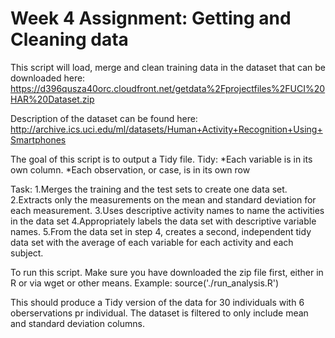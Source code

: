 # Week 4 Assignment: Getting and Cleaning data

This script will load, merge and clean training data in the dataset that can be downloaded here:
https://d396qusza40orc.cloudfront.net/getdata%2Fprojectfiles%2FUCI%20HAR%20Dataset.zip

Description of the dataset can be found here:
http://archive.ics.uci.edu/ml/datasets/Human+Activity+Recognition+Using+Smartphones

 
The goal of this script is to output a Tidy file.
Tidy: *Each variable is in its own column.
*Each observation, or case, is in its own row

Task: 
1.Merges the training and the test sets to create one data set.
2.Extracts only the measurements on the mean and standard deviation for each measurement.
3.Uses descriptive activity names to name the activities in the data set
4.Appropriately labels the data set with descriptive variable names.
5.From the data set in step 4, creates a second, independent tidy data set with the average of each variable for each activity and each subject.

To run this script. Make sure you have downloaded the zip file first, either in R or via wget or other means.
Example: source('./run_analysis.R')

This should produce a Tidy version of the data for 30 individuals with 6 oberservations pr individual.
The dataset is filtered to only include mean and standard deviation columns.
